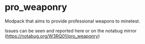 # pro_weaponry
Modpack that aims to provide professional weapons to minetest.

Issues can be seen and reported here or on the notabug mirror (https://notabug.org/W3RQ01/pro_weaponry)
